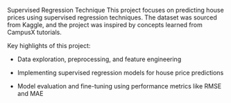 Supervised Regression Technique
This project focuses on predicting house prices using supervised regression techniques. The dataset was sourced from Kaggle, and the project was inspired by concepts learned from CampusX tutorials.

Key highlights of this project:

* Data exploration, preprocessing, and feature engineering
  
* Implementing supervised regression models for house price predictions
  
* Model evaluation and fine-tuning using performance metrics like RMSE and MAE
